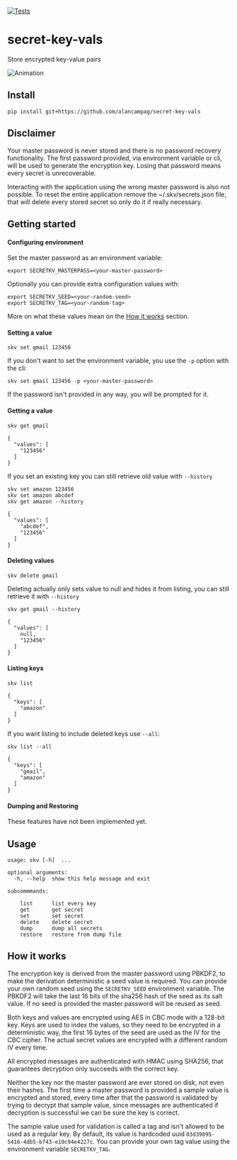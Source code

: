 [![Tests](https://github.com/alancampag/secret-key-vals/actions/workflows/ci.yml/badge.svg)](https://github.com/alancampag/secret-key-vals/actions/workflows/ci.yml)

# secret-key-vals

Store encrypted key-value pairs

![Animation](https://user-images.githubusercontent.com/56612310/189370734-0d816f85-ebbe-4751-8cf3-96cd354e0992.gif)



## Install

```
pip install git+https://github.com/alancampag/secret-key-vals
```

## Disclaimer

Your master password is never stored and there is no password recovery functionality. The first password provided, via environment variable or cli, will be used to generate the encryption key. Losing that password means every secret is unrecoverable.

Interacting with the application using the wrong master password is also not possible. To reset the entire application remove the ~/.skv/secrets.json file, that will delete every stored secret so only do it if really necessary.


## Getting started

#### Configuring environment
Set the master password as an environment variable:
```
export SECRETKV_MASTERPASS=<your-master-password>
```
Optionally you can provide extra configuration values with:
```
export SECRETKV_SEED=<your-random-seed>
export SECRETKV_TAG=<your-random-tag>
```
More on what these values mean on the [How it works](#how-it-works) section.

#### Setting a value
```
skv set gmail 123456
```
If you don't want to set the environment variable, you use the `-p` option with the cli:
```
skv set gmail 123456 -p <your-master-password>
```
If the password isn't provided in any way, you will be prompted for it.

#### Getting a value
```
skv get gmail
```
```
{
  "values": [
    "123456"
  ]
}
```
If you set an existing key you can still retrieve old value with `--history`
```
skv set amazon 123456
skv set amazon abcdef
skv get amazon --history
```
```
{
  "values": [
    "abcdef",
    "123456"
  ]
}

```
#### Deleting values
```
skv delete gmail
```
Deleting actually only sets value to null and hides it from listing, you can still retrieve it with `--history`
```
skv get gmail --history
```
```
{
  "values": [
    null,
    "123456"
  ]
}
```

#### Listing keys
```
skv list
```
```
{
  "keys": [
    "amazon"
  ]
}
```
If you want listing to include deleted keys use `--all`:
```
skv list --all
```
```
{
  "keys": [
    "gmail",
    "amazon"
  ]
}
```

#### Dumping and Restoring
These features have not been implemented yet.

## Usage

```
usage: skv [-h]  ...

optional arguments:
  -h, --help  show this help message and exit

subcommmands:
  
    list      list every key
    get       get secret
    set       set secret
    delete    delete secret
    dump      dump all secrets
    restore   restore from dump file
```

## How it works

The encryption key is derived from the master password using PBKDF2, to make the derivation deterministic a seed value is required. You can provide your own random seed using the `SECRETKV_SEED` environment variable. The PBKDF2 will take the last 16 bits of the sha256 hash of the seed as its salt value. If no seed is provided the master password will be reused as seed.

Both keys and values are encrypted using AES in CBC mode with a 128-bit key. Keys are used to index the values, so they need to be encrypted in a deterministic way, the first 16 bytes of the seed are used as the IV for the CBC cipher. The actual secret values are encrypted with a different random IV every time.

All encrypted messages are authenticated with HMAC using SHA256, that guarantees decryption only succeeds with the correct key.

Neither the key nor the master password are ever stored on disk, not even their hashes. The first time a master password is provided a sample value is encrypted and stored, every time after that the password is validated by trying to decrypt that sample value, since messages are authenticated if decryption is successful we can be sure the key is correct.

The sample value used for validation is called a tag and isn't allowed to be used as a regular key. By default, its value is hardcoded uuid `03d39895-5416-4db5-b743-e10c94e4227c`. You can provide your own tag value using the environment variable `SECRETKV_TAG`.
